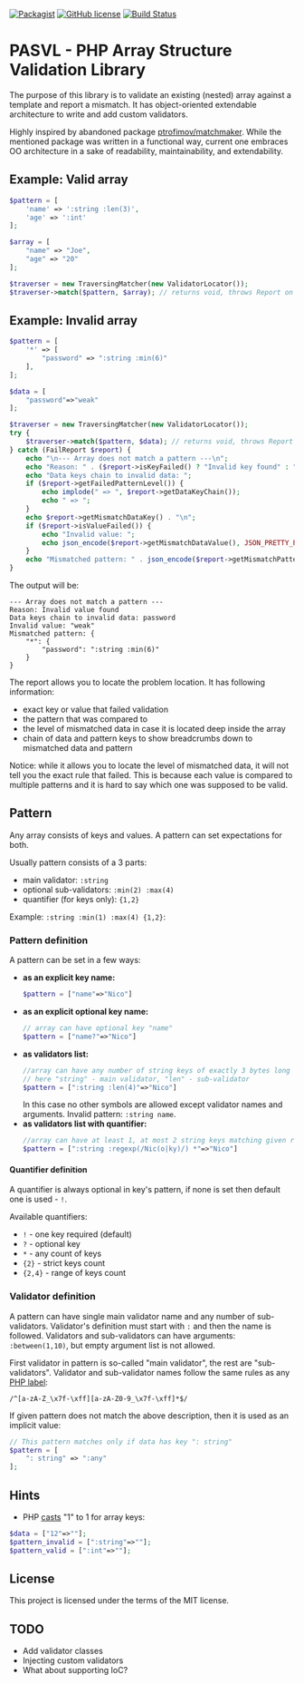 [![Packagist](https://img.shields.io/packagist/dt/lezhnev74/pasvl.svg)](https://packagist.org/packages/lezhnev74/pasvl)
[![GitHub license](https://img.shields.io/badge/license-MIT-blue.svg)](https://raw.githubusercontent.com/lezhnev74/pasvl/master/LICENSE)
[![Build Status](https://travis-ci.org/lezhnev74/pasvl.svg?branch=master)](https://travis-ci.org/lezhnev74/pasvl)
# PASVL - PHP Array Structure Validation Library 

The purpose of this library is to validate an existing (nested) array against a template and report a mismatch. 
It has object-oriented extendable architecture to write and add custom validators.


Highly inspired by abandoned package [ptrofimov/matchmaker](https://github.com/ptrofimov/matchmaker). While the mentioned package was written in a functional way, current one embraces OO architecture in a sake of readability, maintainability, and extendability.  

## Example: Valid array

```php
$pattern = [
    'name' => ':string :len(3)',
    'age' => ':int'
];

$array = [
    "name" => "Joe",
    "age" => "20"
];

$traverser = new TraversingMatcher(new ValidatorLocator());
$traverser->match($pattern, $array); // returns void, throws Report on Fail
```

## Example: Invalid array

```php
$pattern = [
    '*' => [
        "password" => ":string :min(6)"
    ],
];

$data = [
    "password"=>"weak"
];

$traverser = new TraversingMatcher(new ValidatorLocator());
try {
    $traverser->match($pattern, $data); // returns void, throws Report on Fail
} catch (FailReport $report) {
    echo "\n--- Array does not match a pattern ---\n";
    echo "Reason: " . ($report->isKeyFailed() ? "Invalid key found" : "Invalid value found") . "\n";
    echo "Data keys chain to invalid data: ";
    if ($report->getFailedPatternLevel()) {
        echo implode(" => ", $report->getDataKeyChain());
        echo " => ";
    }
    echo $report->getMismatchDataKey() . "\n";
    if ($report->isValueFailed()) {
        echo "Invalid value: ";
        echo json_encode($report->getMismatchDataValue(), JSON_PRETTY_PRINT) . "\n";
    }
    echo "Mismatched pattern: " . json_encode($report->getMismatchPattern(), JSON_PRETTY_PRINT) . "\n";
}
```

The output will be:
```
--- Array does not match a pattern ---
Reason: Invalid value found
Data keys chain to invalid data: password
Invalid value: "weak"
Mismatched pattern: {
    "*": {
        "password": ":string :min(6)"
    }
}
```

The report allows you to locate the problem location. It has following information:
- exact key or value that failed validation
- the pattern that was compared to
- the level of mismatched data in case it is located deep inside the array
- chain of data and pattern keys to show breadcrumbs down to mismatched data and pattern

Notice: while it allows you to locate the level of mismatched data, it will not tell you the exact rule that failed. This is because each value is compared to multiple patterns and it is hard to say which one was supposed to be valid.

## Pattern 

Any array consists of keys and values. A pattern can set expectations for both.

Usually pattern consists of a 3 parts:
- main validator: `:string`
- optional sub-validators: `:min(2) :max(4)`
- quantifier (for keys only): `{1,2}`

Example: `:string :min(1) :max(4) {1,2}`:


### Pattern definition

A pattern can be set in a few ways:
- **as an explicit key name:**
    ```php
    $pattern = ["name"=>"Nico"]
    ```
- **as an explicit optional key name:**
    ```php
    // array can have optional key "name"
    $pattern = ["name?"=>"Nico"]
    ```
- **as validators list:**
    ```php
    //array can have any number of string keys of exactly 3 bytes long
    // here "string" - main validator, "len" - sub-validator
    $pattern = [":string :len(4)"=>"Nico"]
    ```
    In this case no other symbols are allowed except validator names and arguments. Invalid pattern: `:string name`.
- **as validators list with quantifier:**
    ```php
    //array can have at least 1, at most 2 string keys matching given regexp
    $pattern = [":string :regexp(/Nic(o|ky)/) *"=>"Nico"]
    ```

#### Quantifier definition
A quantifier is always optional in key's pattern, if none is set then default one is used - `!`. 

Available quantifiers:
- `!` - one key required (default)
- `?` - optional key
- `*` - any count of keys
- `{2}` - strict keys count
- `{2,4}` - range of keys count

    
### Validator definition
A pattern can have single main validator name and any number of sub-validators. Validator's definition must start with `:` and then the name is followed. Validators and sub-validators can have arguments: `:between(1,10)`, but empty argument list is not allowed. 

First validator in pattern is so-called "main validator", the rest are "sub-validators". Validator and sub-validator names follow the same rules as any [PHP label](http://www.php.net/manual/en/language.variables.basics.php):
```
/^[a-zA-Z_\x7f-\xff][a-zA-Z0-9_\x7f-\xff]*$/
```

If given pattern does not match the above description, then it is used as an implicit value:
```php
// This pattern matches only if data has key ": string"
$pattern = [
    ": string" => ":any"
];
``` 

## Hints

- PHP [casts](http://www.php.net/manual/en/language.types.array.php) "1" to 1 for array keys:
```php
$data = ["12"=>""];
$pattern_invalid = [":string"=>""];
$pattern_valid = [":int"=>""];
```

## License

This project is licensed under the terms of the MIT license.

## TODO
- Add validator classes
- Injecting custom validators
- What about supporting IoC?
